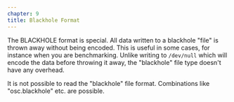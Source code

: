 ```yaml
---
chapter: 9
title: Blackhole Format
---
```


The BLACKHOLE format is special. All data written to a blackhole "file" is
thrown away without being encoded. This is useful in some cases, for instance
when you are benchmarking. Unlike writing to `/dev/null` which will encode the
data before throwing it away, the "blackhole" file type doesn't have any
overhead.

It is not possible to read the "blackhole" file format. Combinations like
"osc.blackhole" etc. are possible.

